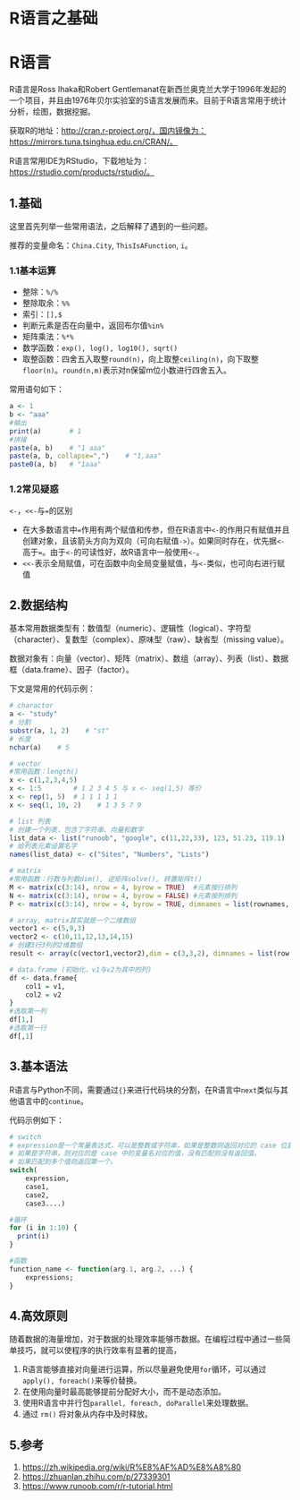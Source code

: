 # R语言之基础


# R语言

R语言是Ross Ihaka和Robert Gentlemanat在新西兰奥克兰大学于1996年发起的一个项目，并且由1976年贝尔实验室的S语言发展而来。目前于R语言常用于统计分析，绘图，数据挖掘。

获取R的地址：http://cran.r-project.org/，国内镜像为：https://mirrors.tuna.tsinghua.edu.cn/CRAN/。

R语言常用IDE为RStudio，下载地址为：https://rstudio.com/products/rstudio/。

## 1.基础

这里首先列举一些常用语法，之后解释了遇到的一些问题。

推荐的变量命名：`China.City`, `ThisIsAFunction`, `i`。

### 1.1基本运算

- 整除：`%/%`
- 整除取余：`%%`
- 索引：`[],$`
- 判断元素是否在向量中，返回布尔值`%in%`
- 矩阵乘法：`%*%`
- 数学函数：`exp(), log(), log10(), sqrt()`
- 取整函数：四舍五入取整`round(n)`，向上取整`ceiling(n)`，向下取整`floor(n)`。`round(n,m)`表示对n保留m位小数进行四舍五入。

常用语句如下：

```R
a <- 1
b <- "aaa"
#输出
print(a)       # 1
#拼接
paste(a, b)    # "1 aaa"
paste(a, b, collapse=",")    # "1,aaa"
paste0(a, b)   # "1aaa"
```

### 1.2常见疑惑

`<-`，`<<-`与`=`的区别

- 在大多数语言中`=`作用有两个赋值和传参，但在R语言中`<-`的作用只有赋值并且创建对象，且该箭头方向为双向（可向右赋值`->`）。如果同时存在，优先据`<-`高于`=`。由于`<-`的可读性好，故R语言中一般使用`<-`。
- `<<-`表示全局赋值，可在函数中向全局变量赋值，与`<-`类似，也可向右进行赋值



## 2.数据结构

基本常用数据类型有：数值型（numeric）、逻辑性（logical）、字符型（character）、复数型（complex）、原味型（raw）、缺省型（missing value）。

数据对象有：向量（vector）、矩阵（matrix）、数组（array）、列表（list）、数据框（data.frame）、因子（factor）。

下文是常用的代码示例：

```R
# charactor
a <- "study"
# 分割
substr(a, 1, 2)    # "st"
# 长度
nchar(a)    # 5

# vector
#常用函数：length()
x <- c(1,2,3,4,5)
x <- 1:5        # 1 2 3 4 5 与 x <- seq(1,5) 等价
x <- rep(1, 5)  # 1 1 1 1 1
x <- seq(1, 10, 2)    # 1 3 5 7 9

# list 列表
# 创建一个列表，包含了字符串、向量和数字
list_data <- list("runoob", "google", c(11,22,33), 123, 51.23, 119.1)
# 给列表元素设置名字
names(list_data) <- c("Sites", "Numbers", "Lists")

# matrix
#常用函数：行数与列数dim(), 逆矩阵solve(), 转置矩阵t()
M <- matrix(c(3:14), nrow = 4, byrow = TRUE)  #元素按行排列
N <- matrix(c(3:14), nrow = 4, byrow = FALSE) #元素按列排列
P <- matrix(c(3:14), nrow = 4, byrow = TRUE, dimnames = list(rownames, colnames))  # dimnames可以定义列名与行名

# array, matrix其实就是一个二维数组
vector1 <- c(5,9,3)
vector2 <- c(10,11,12,13,14,15)
# 创建3行3列的2维数组
result <- array(c(vector1,vector2),dim = c(3,3,2), dimnames = list(row.names,column.names,matrix.names))

# data.frame (初始化，v1与v2为其中的列)
df <- data.frame{
    col1 = v1,
    col2 = v2
}
#选取第一列
df[1,]
#选取第一行
df[,1]
```



## 3.基本语法

R语言与Python不同，需要通过`{}`来进行代码块的分割，在R语言中`next`类似与其他语言中的`continue`。

代码示例如下：

```R
# switch 
# expression是一个常量表达式，可以是整数或字符串，如果是整数则返回对应的 case 位置值，如果整数不在位置的范围内则返回 NULL
# 如果是字符串，则对应的是 case 中的变量名对应的值，没有匹配则没有返回值。
# 如果匹配到多个值则返回第一个。
switch(
    expression, 
    case1, 
    case2, 
    case3....)

#循环
for (i in 1:10) {
  print(i)
}

#函数
function_name <- function(arg.1, arg.2, ...) {
    expressions;
}
```



## 4.高效原则

随着数据的海量增加，对于数据的处理效率能够市数据。在编程过程中通过一些简单技巧，就可以使程序的执行效率有显著的提高，

1. R语言能够直接对向量进行运算，所以尽量避免使用`for`循环，可以通过`apply(), foreach()`来等价替换。
2. 在使用向量时最高能够提前分配好大小，而不是动态添加。
4. 使用R语言中并行包`parallel, foreach, doParallel`来处理数据。
5. 通过 `rm()` 将对象从内存中及时释放。



## 5.参考

1. https://zh.wikipedia.org/wiki/R%E8%AF%AD%E8%A8%80
2. https://zhuanlan.zhihu.com/p/27339301
3. https://www.runoob.com/r/r-tutorial.html
